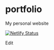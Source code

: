 # portfolio

My personal website

[![Netlify Status](https://api.netlify.com/api/v1/badges/2b6bdf95-965e-4807-9eb6-8c01ddcbb8bf/deploy-status)](https://app.netlify.com/sites/dreamy-shockley-6f69c2/deploys)

Edit
